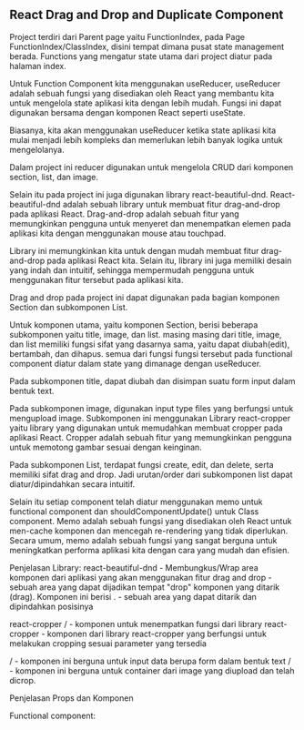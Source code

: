 ## React Drag and Drop and Duplicate Component

Project terdiri dari Parent page yaitu FunctionIndex,
pada Page FunctionIndex/ClassIndex, disini tempat dimana pusat state management berada.
Functions yang mengatur state utama dari project diatur pada halaman index.

Untuk Function Component kita menggunakan useReducer, useReducer adalah sebuah fungsi yang disediakan oleh React yang membantu kita untuk mengelola state aplikasi kita dengan lebih mudah. 
Fungsi ini dapat digunakan bersama dengan komponen React seperti useState. 

Biasanya, kita akan menggunakan useReducer ketika state aplikasi kita mulai menjadi lebih kompleks 
dan memerlukan lebih banyak logika untuk mengelolanya.

Dalam project ini reducer digunakan untuk mengelola CRUD dari komponen section, list, dan image.

Selain itu pada project ini juga digunakan library react-beautiful-dnd. React-beautiful-dnd adalah sebuah 
library untuk membuat fitur drag-and-drop pada aplikasi React. Drag-and-drop adalah sebuah fitur yang memungkinkan 
pengguna untuk menyeret dan menempatkan elemen pada aplikasi kita dengan menggunakan mouse atau touchpad.

Library ini memungkinkan kita untuk dengan mudah membuat fitur drag-and-drop pada aplikasi React kita. 
Selain itu, library ini juga memiliki desain yang indah dan intuitif, sehingga mempermudah pengguna 
untuk menggunakan fitur tersebut pada aplikasi kita. 

Drag and drop pada project ini dapat digunakan pada bagian komponen Section dan subkomponen List.

Untuk komponen utama, yaitu komponen Section, berisi beberapa subkomponen yaitu title, image, dan list.
masing masing dari title, image, dan list memiliki fungsi sifat yang dasarnya sama, yaitu dapat diubah(edit), bertambah, dan dihapus. 
semua dari fungsi fungsi tersebut pada functional component diatur dalam state yang dimanage dengan useReducer.

Pada subkomponen title, dapat diubah dan disimpan suatu form input dalam bentuk text.

Pada subkomponen image, digunakan input type files yang berfungsi untuk mengupload image. Subkomponen ini menggunakan Library react-cropper yaitu library yang digunakan untuk memudahkan membuat cropper pada aplikasi React. Cropper adalah sebuah fitur yang memungkinkan pengguna untuk memotong gambar sesuai dengan keinginan. 

Pada subkomponen List, terdapat fungsi create, edit, dan delete, serta memiliki sifat drag and drop.
Jadi urutan/order dari subkomponen list dapat diatur/dipindahkan secara intuitif.

Selain itu setiap component telah diatur menggunakan memo untuk functional component dan shouldComponentUpdate() untuk Class component. Memo adalah sebuah fungsi yang disediakan oleh React untuk men-cache komponen dan mencegah re-rendering yang tidak diperlukan. Secara umum, memo adalah sebuah fungsi yang sangat berguna untuk meningkatkan performa aplikasi kita dengan cara yang mudah dan efisien.


Penjelasan Library:
react-beautiful-dnd 
<DragAndDropContext> - Membungkus/Wrap area komponen dari aplikasi yang akan menggunakan fitur drag and drop
<Droppable /> - sebuah area yang dapat dijadikan tempat "drop" komponen yang ditarik (drag). Komponen ini berisi <Draggable/>.
<Draggable /> - sebuah area yang dapat ditarik dan dipindahkan posisinya

react-cropper
<CropperLayer> / <CropperLayerClass> - komponen untuk menempatkan fungsi dari library react-cropper
<Cropper> - komponen dari library react-cropper yang berfungsi untuk melakukan cropping sesuai parameter yang tersedia

<FormInputSection> / <FormInputClass> - komponen ini berguna untuk input data berupa form dalam bentuk text
<ImageSection> / <ImageClass> - komponen ini berguna untuk container dari image yang diupload dan telah dicrop.

Penjelasan Props dan Komponen

Functional component:

